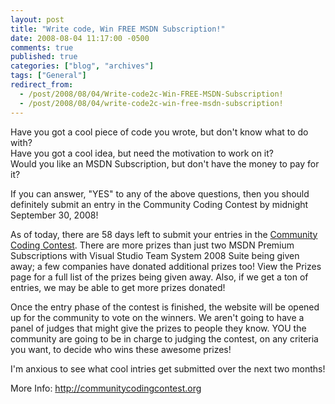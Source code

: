 ```yaml
---
layout: post
title: "Write code, Win FREE MSDN Subscription!"
date: 2008-08-04 11:17:00 -0500
comments: true
published: true
categories: ["blog", "archives"]
tags: ["General"]
redirect_from: 
  - /post/2008/08/04/Write-code2c-Win-FREE-MSDN-Subscription!
  - /post/2008/08/04/write-code2c-win-free-msdn-subscription!
---
```

<!-- more -->
<p>
Have you got a cool piece of code you wrote, but don&#39;t know what to do with?<br />
Have you got a cool idea, but need the motivation to work on it?<br />
Would you like an MSDN Subscription, but don&#39;t have the money to pay for it?
</p>
<p>
If you can answer, &quot;YES&quot; to any of the above questions, then you should definitely submit an entry in the Community Coding Contest by midnight September 30, 2008! 
</p>
<p>
As of today, there are 58 days left to submit your entries in the <a href="http://communitycodingcontest.org/">Community Coding Contest</a>. There are more prizes than just two MSDN Premium Subscriptions with Visual Studio Team System 2008 Suite being given away; a few companies have donated additional prizes too! View the Prizes page for a full list of the prizes being given away. Also, if we get a ton of entries, we may be able to get more prizes donated!
</p>
<p>
Once the entry phase of the contest is finished, the website will be opened up for the community to vote on the winners. We aren&#39;t going to have a panel of judges that might give the prizes to people they know. YOU the community are going to be in charge to judging the contest, on any criteria you want, to decide who wins these awesome prizes! 
</p>
<p>
I&#39;m anxious to see what cool intries get submitted over the next two months! 
</p>
<p>
More Info: <a href="http://communitycodingcontest.org">http://communitycodingcontest.org</a> 
</p>
